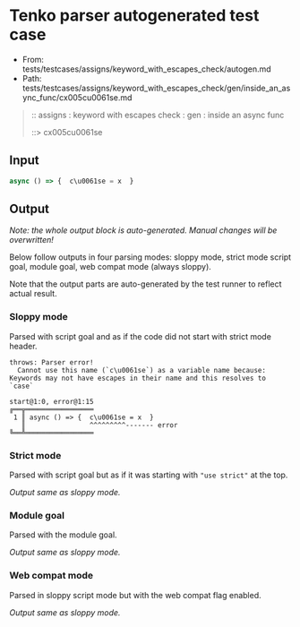 # Tenko parser autogenerated test case

- From: tests/testcases/assigns/keyword_with_escapes_check/autogen.md
- Path: tests/testcases/assigns/keyword_with_escapes_check/gen/inside_an_async_func/cx005cu0061se.md

> :: assigns : keyword with escapes check : gen : inside an async func
>
> ::> cx005cu0061se

## Input


`````js
async () => {  c\u0061se = x  }
`````

## Output

_Note: the whole output block is auto-generated. Manual changes will be overwritten!_

Below follow outputs in four parsing modes: sloppy mode, strict mode script goal, module goal, web compat mode (always sloppy).

Note that the output parts are auto-generated by the test runner to reflect actual result.

### Sloppy mode

Parsed with script goal and as if the code did not start with strict mode header.

`````
throws: Parser error!
  Cannot use this name (`c\u0061se`) as a variable name because: Keywords may not have escapes in their name and this resolves to `case`

start@1:0, error@1:15
╔══╦═════════════════
 1 ║ async () => {  c\u0061se = x  }
   ║                ^^^^^^^^^------- error
╚══╩═════════════════

`````

### Strict mode

Parsed with script goal but as if it was starting with `"use strict"` at the top.

_Output same as sloppy mode._

### Module goal

Parsed with the module goal.

_Output same as sloppy mode._

### Web compat mode

Parsed in sloppy script mode but with the web compat flag enabled.

_Output same as sloppy mode._
